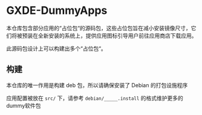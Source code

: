 
# GXDE-DummyApps

本仓库包含部分应用的“占位包“的源码包，这些占位包旨在减小安装镜像尺寸，它们将被预装在全新安装的系统上，提供应用图标引导用户前往应用商店下载应用。

此源码包设计上可以构建出多个“占位包“。

## 构建

本仓库的唯一作用是构建 deb 包，所以请确保安装了 Debian 的打包设施程序

应用配置被放在 `src/` 下，请参考 `debian/_____.install` 的格式维护更多的dummy软件包